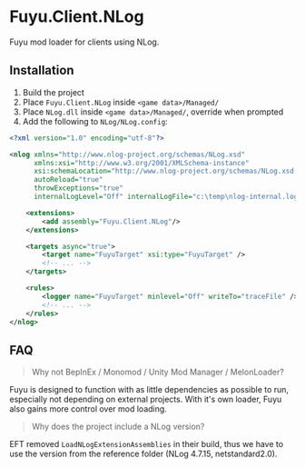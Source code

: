 # Fuyu.Client.NLog

Fuyu mod loader for clients using NLog.

## Installation

1. Build the project
2. Place `Fuyu.Client.NLog` inside `<game data>/Managed/`
3. Place `NLog.dll` inside `<game data>/Managed/`, override when prompted
4. Add the following to `NLog/NLog.config`:

```xml
<?xml version="1.0" encoding="utf-8"?>

<nlog xmlns="http://www.nlog-project.org/schemas/NLog.xsd"
      xmlns:xsi="http://www.w3.org/2001/XMLSchema-instance"
      xsi:schemaLocation="http://www.nlog-project.org/schemas/NLog.xsd NLog.xsd"
      autoReload="true"
      throwExceptions="true"
      internalLogLevel="Off" internalLogFile="c:\temp\nlog-internal.log">

    <extensions> 
        <add assembly="Fuyu.Client.NLog"/> 
    </extensions> 

    <targets async="true">
        <target name="FuyuTarget" xsi:type="FuyuTarget" />
        <!-- ... -->
    </targets>

    <rules>
        <logger name="FuyuTarget" minlevel="Off" writeTo="traceFile" />
        <!-- ... -->
    </rules>
</nlog>
```

## FAQ

> Why not BepInEx / Monomod / Unity Mod Manager / MelonLoader?

Fuyu is designed to function with as little dependencies as possible to run,
especially not depending on external projects. With it's own loader, Fuyu also
gains more control over mod loading.

> Why does the project include a NLog version?

EFT removed `LoadNLogExtensionAssemblies` in their build, thus we have to use
the version from the reference folder (NLog 4.7.15, netstandard2.0).

